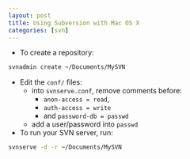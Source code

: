 ```yaml
---
layout: post
title: Using Subversion with Mac OS X
categories: [svn]
---
```


- To create a repository:

```bash
svnadmin create ~/Documents/MySVN
```

- Edit the `conf/` files:
  - into `svnserve.conf`, remove comments before:
    - `anon-access = read`,
    - `auth-access = write`
    - and `password-db = passwd`
  - add a user/password into `passwd`
- To run your SVN server, run:

```bash
svnserve -d -r ~/Documents/MySVN
```
